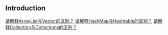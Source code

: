 ## Introduction

[请解释ArrayList与Vector的区别？](chapter-3/section-19)
[请解释HashMap与Hashtable的区别？](chapter-3/section-19)
[请解释Collection与Collections的区别？](chapter-3/section-19)

